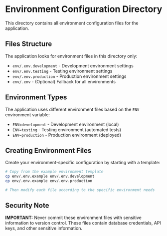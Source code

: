 # Environment Configuration Directory

This directory contains all environment configuration files for the application.

## Files Structure

The application looks for environment files in this directory only:

- `env/.env.development` - Development environment settings
- `env/.env.testing` - Testing environment settings
- `env/.env.production` - Production environment settings
- `env/.env` - (Optional) Fallback for all environments

## Environment Types

The application uses different environment files based on the `ENV` environment variable:

- `ENV=development` - Development environment (local)
- `ENV=testing` - Testing environment (automated tests)
- `ENV=production` - Production environment (deployed)

## Creating Environment Files

Create your environment-specific configuration by starting with a template:

```bash
# Copy from the example environment template
cp env/.env.example env/.env.development
cp env/.env.example env/.env.production

# Then modify each file according to the specific environment needs
```

## Security Note

**IMPORTANT:** Never commit these environment files with sensitive information to version control.
These files contain database credentials, API keys, and other sensitive information.
